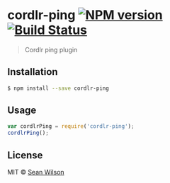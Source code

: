 # cordlr-ping [![NPM version](https://badge.fury.io/js/cordlr-ping.svg)](https://npmjs.org/package/cordlr-ping) [![Build Status](https://travis-ci.org/seanc/cordlr-ping.svg?branch=master)](https://travis-ci.org/seanc/cordlr-ping)

> Cordlr ping plugin

## Installation

```sh
$ npm install --save cordlr-ping
```

## Usage

```js
var cordlrPing = require('cordlr-ping');
cordlrPing();
```

## License

MIT © [Sean Wilson](https://imsean.me)
